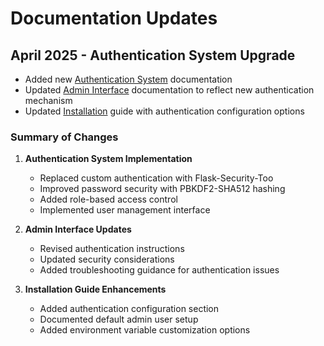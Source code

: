 # Documentation Updates

## April 2025 - Authentication System Upgrade

* Added new [Authentication System](authentication.md) documentation
* Updated [Admin Interface](admin_interface.md) documentation to reflect new authentication mechanism
* Updated [Installation](INSTALLATION.md) guide with authentication configuration options

### Summary of Changes

1. **Authentication System Implementation**
   * Replaced custom authentication with Flask-Security-Too
   * Improved password security with PBKDF2-SHA512 hashing
   * Added role-based access control
   * Implemented user management interface

2. **Admin Interface Updates**
   * Revised authentication instructions
   * Updated security considerations
   * Added troubleshooting guidance for authentication issues

3. **Installation Guide Enhancements**
   * Added authentication configuration section
   * Documented default admin user setup
   * Added environment variable customization options
